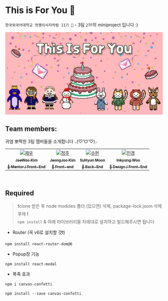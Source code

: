 # This is For You 🍰

`한국외국어대학교 멋쟁이사자처럼 11기 🦁` - 3팀 `2TF`의 miniproject 입니다 :)

<img src="src/assets/images/tify_thumbnail.jpg" width="630px">

## Team members:
귀염 뽀짝한 3팀 멤버들을 소개합니다 ⸜(♡'ᗜ'♡)⸝

<!-- ALL-CONTRIBUTORS-LIST:START - Do not remove or modify this section -->
<!-- prettier-ignore-start -->
<!-- markdownlint-disable -->

<table>
  <tr>
    <td align="center">
    <a href="https://github.com/CosmicSandBox">
    <img src="https://avatars.githubusercontent.com/u/96773327?v=4" width="150px;" alt="재우"/>
    <br />
    <sub>
    <b>JaeWoo Kim</b><br>
    <b>🌟 Mentor / Front-End</b>
    </sub>
    </a>
    <br />
    </td>
    <td align="center">
    <a href="https://github.com/KimJJRoSY">
    <img src="https://avatars.githubusercontent.com/u/129376888?v=4" width="150px;" alt="정주"/>
    <br />
    <sub>
    <b>JeongJoo Kim</b><br>
    <b>💟 Front-end</b>
    </sub>
    </a>
    <br />
    </td>    <td align="center">
    <a href="https://github.com/moonxxpower">
    <img src="https://avatars.githubusercontent.com/u/118599217?v=4" width="150px;" alt="수현"/>
    <br />
    <sub>
    <b>SuHyun Moon</b><br>
    <b>🍬 Back-End</b>
    </sub>
    </a>
    <br />
    </td>    
    <td align="center">
    <a href="https://github.com/InKyungWoo">
    <img src="https://avatars.githubusercontent.com/u/102344718?v=4" width="150px;" alt="인경"/>
    <br />
    <sub>
    <b>Inkyung Woo</b><br>
    <b>🎨 Design / Front-End</b>
    </sub>
    </a>
    <br />
    </td>
  </tr>
</table>

<!-- markdownlint-restore -->
<!-- prettier-ignore-end -->

<!-- ALL-CONTRIBUTORS-LIST:END -->

<br>

## Required

> ❗️clone 받은 후 node modules 폴더 (있으면) 삭제, package-lock.jsom 삭제 후에 ❗️ <br> `npm install` & 아래 라이브러리들 차례대로 설치하고 빌드해주시면 됩니다

- Router (꼭 v6로 설치할 것❗️)

```
npm install react-router-dom@6
```

- Popup창 기능

```
npm install react-modal
```

- 폭죽 효과

```
npm i canvas-confetti
```
```
npm install --save canvas-confetti
```
